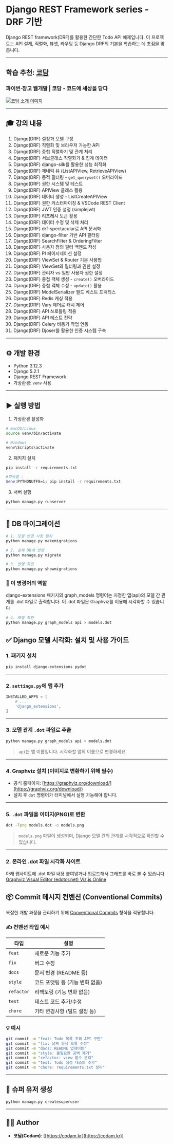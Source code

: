 # Django REST Framework series  - DRF 기반

Django REST framework(DRF)를 활용한 간단한 Todo API 예제입니다. 이 프로젝트는 API 설계, 직렬화, 뷰셋, 라우팅 등 Django DRF의 기본을 학습하는 데 초점을 맞춥니다.

---

## 학습 추천: [코담](https://codam.kr/)

### 파이썬·장고 웹개발 | 코담 - 코드에 세상을 담다

[![코담 소개 이미지](https://codam.kr/assets/images/og-image.jpg)](https://codam.kr/)

---

## 🎓 강의 내용

1. Django(DRF) 설정과 모델 구성
2. Django(DRF) 직렬화 및 브라우저 가능한 API
3. Django(DRF) 중첩 직렬화기 및 관계 처리
4. Django(DRF) 서브클래스 직렬화기 & 집계 데이터
5. Django(DRF) django-silk를 활용한 성능 최적화
6. Django(DRF) 제네릭 뷰 (ListAPIView, RetrieveAPIView)
7. Django(DRF) 동적 필터링 - `get_queryset()` 오버라이드
8. Django(DRF) 권한 시스템 및 테스트
9. Django(DRF) APIView 클래스 활용
10. Django(DRF) 데이터 생성 - ListCreateAPIView
11. Django(DRF) 권한 커스터마이징 & VSCode REST Client
12. Django(DRF) JWT 인증 설정 (simplejwt)
13. Django(DRF) 리프레시 토큰 활용
14. Django(DRF) 데이터 수정 및 삭제 처리
15. Django(DRF) drf-spectacular로 API 문서화
16. Django(DRF) django-filter 기반 API 필터링
17. Django(DRF) SearchFilter & OrderingFilter
18. Django(DRF) 사용자 정의 필터 백엔드 작성
19. Django(DRF) PI 페이지네이션 설정
20. Django(DRF) ViewSet & Router 기본 사용법
21. Django(DRF) ViewSet의 필터링과 권한 설정
22. Django(DRF) 관리자 vs 일반 사용자 권한 설정
23. Django(DRF) 중첩 객체 생성 - `create()` 오버라이드
24. Django(DRF) 중첩 객체 수정 - `update()` 활용
25. Django(DRF) ModelSerializer 필드 베스트 프랙티스
26. Django(DRF) Redis 캐싱 적용
27. Django(DRF) Vary 헤더로 캐시 제어
28. Django(DRF) API 쓰로틀링 적용
29. Django(DRF) API 테스트 전략
30. Django(DRF) Celery 비동기 작업 연동
31. Django(DRF) Djoser를 활용한 인증 시스템 구축

---

## ⚙️ 개발 환경

* Python 3.12.3
* Django 5.2.1
* Django REST Framework
* 가상환경: `venv` 사용

---

## ▶️ 실행 방법

1. 가상환경 활성화

```bash
# macOS/Linux
source venv/bin/activate

# Windows
venv\Scripts\activate
```

2. 패키지 설치

```bash
pip install -r requirements.txt

#파워셸 :  
$env:PYTHONUTF8=1; pip install -r requirements.txt
```

3. 서버 실행

```bash
python manage.py runserver
```

---

## 📆 DB 마이그레이션

```bash
# 1. 모델 변경 사항 탐지
python manage.py makemigrations

# 2. 실제 DB에 반영
python manage.py migrate

# 3. 반영 확인
python manage.py showmigrations

```

### 📌 이 명령어의 역할
django-extensions 패키지의 graph_models 명령어는 지정한 앱(api)의 모델 간 관계를 .dot 파일로 출력합니다.
이 .dot 파일은 Graphviz를 이용해 시각화할 수 있습니다


```bash
# 4. 모델 확인 
python manage.py graph_models api > models.dot

```


## ✅ Django 모델 시각화: 설치 및 사용 가이드

### 1. 패키지 설치

```bash
pip install django-extensions pydot
```

---

### 2. `settings.py`에 앱 추가

```python
INSTALLED_APPS = [
    # ...
    'django_extensions',
]
```

---

### 3. 모델 관계 `.dot` 파일로 추출

```bash
python manage.py graph_models api > models.dot
```

> `api`는 앱 이름입니다. 시각화할 앱의 이름으로 변경하세요.

---

### 4. Graphviz 설치 (이미지로 변환하기 위해 필수)

* 공식 홈페이지: [https://graphviz.org/download/](https://graphviz.org/download/)
* 설치 후 `dot` 명령어가 터미널에서 실행 가능해야 합니다.

---

### 5. `.dot` 파일을 이미지(PNG)로 변환

```bash
dot -Tpng models.dot -o models.png
```

> `models.png` 파일이 생성되며, Django 모델 간의 관계를 시각적으로 확인할 수 있습니다.

---


### 2. 온라인 .dot 파일 시각화 사이트
아래 웹사이트에 .dot 파일 내용 붙여넣거나 업로드해서 그래프를 바로 볼 수 있습니다.
<a href="https://edotor.net/" target="_blank">
Graphviz Visual Editor (edotor.net)
</a>
<a href="https://dreampuf.github.io/GraphvizOnline/?engin" target="_blank">
Viz.js Online
</a>






## 📦 Commit 메시지 컨벤션 (Conventional Commits)

복잡한 개발 과정을 관리하기 위해 [Conventional Commits](https://www.conventionalcommits.org/) 형식을 적용합니다.

### ✍️ 컨벤션 타입 예시

| 타입         | 설명                  |
| ---------- | ------------------- |
| `feat`     | 새로운 기능 추가           |
| `fix`      | 버그 수정               |
| `docs`     | 문서 변경 (README 등)    |
| `style`    | 코드 포맷팅 등 (기능 변화 없음) |
| `refactor` | 리팩토링 (기능 변화 없음)     |
| `test`     | 테스트 코드 추가/수정        |
| `chore`    | 기타 변경사항 (빌드 설정 등)   |

### 💡 예시

```bash
git commit -m "feat: Todo 목록 조회 API 구현"
git commit -m "fix: 날짜 형식 오류 수정"
git commit -m "docs: README 업데이트"
git commit -m "style: 불필요한 공백 제거"
git commit -m "refactor: view 함수 분리"
git commit -m "test: Todo 생성 테스트 추가"
git commit -m "chore: requirements.txt 정리"
```

---

## 🔑 슈퍼 유저 생성

```bash
python manage.py createsuperuser
```

---

## 👨‍💼 Author

* **코담(Codam)**: \[[https://codam.kr](https://codam.kr)]
